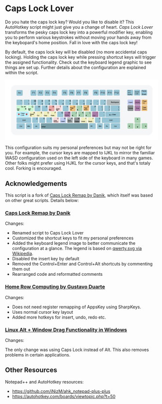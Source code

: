 # Caps Lock Lover #

Do you hate the caps lock key? Would you like to disable it? This AutoHotkey script might just give you a change of heart. *Caps Lock Lover* transforms the pesky caps lock key into a powerful modifier key, enabling you to perform various keystrokes without moving your hands away from the keybopard's home position. Fall in love with the caps lock key!

By default, the caps lock key will be disabled (no more accidental caps locking). Holding the caps lock key while pressing shortcut keys will trigger the assigned functionality. Check out the keyboard legend graphic to see things are set up. Further details about the configuration are explained within the script. 

![Keyboard Legend](/keyboard-legend.png?raw=true "Keyboard Legend")

This configuration suits my personal preferences but may not be right for you. For example, the cursor keys are mapped to IJKL to mirror the familiar WASD configuration used on the left side of the keyboard in many games. Other folks might prefer using HJKL for the cursor keys, and that's totaly cool. Forking is encouraged.


## Acknowledgements ##

This script is a fork of [Caps Lock Remap by Danik](https://gist.github.com/Danik/5808330/raw/d572399237ee5f1ccb3a50ba7ae3ebdc0df71883/capslock_remap_alt.ahk), which itself was based on other great scripts. Details below:

### [Caps Lock Remap by Danik](https://gist.github.com/Danik/5808330/raw/d572399237ee5f1ccb3a50ba7ae3ebdc0df71883/capslock_remap_alt.ahk) ###

Changes:

- Renamed script to Caps Lock Lover
- Customized the shortcut keys to fit my personal preferences
- Added the keyboard legend image to better communicate the configuration at a glance. The legend is based on [qwerty.svg via Wikipedia](https://en.wikipedia.org/wiki/File:Qwerty.svg).
- Disabled the insert key by default
- Removed the Control+Enter and Control+Alt shortcuts by commenting them out
- Rearranged code and reformatted comments

### [Home Row Computing by Gustavo Duarte](http://duartes.org/gustavo/blog/post/home-row-computing/) ###

Changes:

- Does not need register remapping of AppsKey using SharpKeys.
- Uses normal cursor key layout 
- Added more hotkeys for insert, undo, redo etc.

### [Linux Alt + Window Drag Functionality in Windows](http://www.howtogeek.com/howto/windows-vista/get-the-linux-altwindow-drag-functionality-in-windows/) ###

Changes:

The only change was using Caps Lock instead of Alt. This also removes problems in certain applications.

## Other Resources ##

Notepad++ and AutoHotkey resources:

- https://github.com/jNizM/ahk_notepad-plus-plus
- https://autohotkey.com/boards/viewtopic.php?t=50
